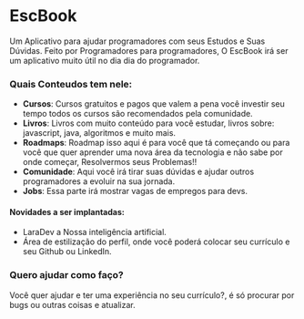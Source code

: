 # EscBook
Um Aplicativo para ajudar programadores com seus Estudos e Suas Dúvidas.
Feito por Programadores para programadores, O EscBook irá ser um aplicativo muito útil no dia dia do programador.

### Quais Conteudos tem nele:
 * **Cursos**: Cursos gratuitos e pagos que valem a pena você investir seu tempo todos os cursos são recomendados pela comunidade.
 * **Livros**: Livros com muito conteúdo para você estudar, livros sobre: javascript, java, algoritmos e muito mais.
 * **Roadmaps**: Roadmap isso aqui é para você que tá começando ou para você que quer aprender uma nova área da tecnologia e não sabe por onde começar, Resolvermos seus Problemas!!
 * **Comunidade**: Aqui você irá tirar suas dúvidas e ajudar outros programadores a evoluir na sua jornada.
 * **Jobs**: Essa parte irá mostrar vagas de empregos para devs.
 
 #### Novidades a ser implantadas:
  * LaraDev a Nossa inteligência artificial.
  * Área de estilização do perfil, onde você poderá colocar seu currículo e seu Github ou LinkedIn.

### Quero ajudar como faço?
Você quer ajudar e ter uma experiência no seu currículo?, é só procurar por bugs ou outras coisas e atualizar.

